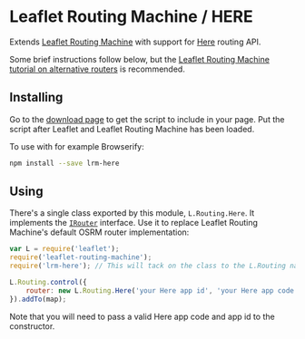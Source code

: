 Leaflet Routing Machine / HERE
=====================================


Extends [Leaflet Routing Machine](https://github.com/perliedman/leaflet-routing-machine) with support for [Here](https://developer.here.com/rest-apis/documentation/routing/topics/overview.html) routing API.

Some brief instructions follow below, but the [Leaflet Routing Machine tutorial on alternative routers](http://www.liedman.net/leaflet-routing-machine/tutorials/alternative-routers/) is recommended.

## Installing

Go to the [download page](http://www.liedman.net/lrm-graphhopper/download/) to get the script to include in your page. Put the script after Leaflet and Leaflet Routing Machine has been loaded.

To use with for example Browserify:

```sh
npm install --save lrm-here
```

## Using

There's a single class exported by this module, `L.Routing.Here`. It implements the [`IRouter`](http://www.liedman.net/leaflet-routing-machine/api/#irouter) interface. Use it to replace Leaflet Routing Machine's default OSRM router implementation:

```javascript
var L = require('leaflet');
require('leaflet-routing-machine');
require('lrm-here'); // This will tack on the class to the L.Routing namespace

L.Routing.control({
    router: new L.Routing.Here('your Here app id', 'your Here app code'),
}).addTo(map);
```

Note that you will need to pass a valid Here app code and app id to the constructor.
